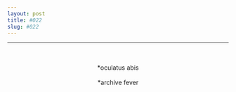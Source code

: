 ```yaml
---
layout: post
title: #022
slug: #022
---
```

---
<p class="description" style="text-align: center;">
<br>
<br>
*oculatus abis
<br>
<br>
*archive fever
<br>
<br>
